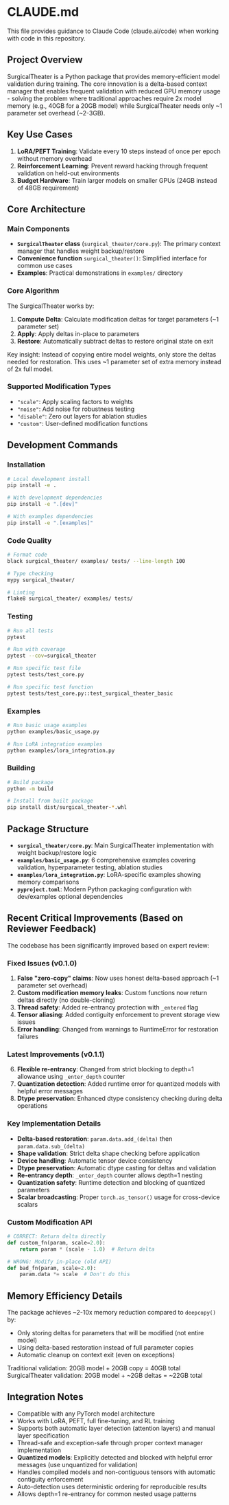 # CLAUDE.md

This file provides guidance to Claude Code (claude.ai/code) when working with code in this repository.

## Project Overview

SurgicalTheater is a Python package that provides memory-efficient model validation during training. The core innovation is a delta-based context manager that enables frequent validation with reduced GPU memory usage - solving the problem where traditional approaches require 2x model memory (e.g., 40GB for a 20GB model) while SurgicalTheater needs only ~1 parameter set overhead (~2-3GB).

## Key Use Cases

1. **LoRA/PEFT Training**: Validate every 10 steps instead of once per epoch without memory overhead
2. **Reinforcement Learning**: Prevent reward hacking through frequent validation on held-out environments
3. **Budget Hardware**: Train larger models on smaller GPUs (24GB instead of 48GB requirement)

## Core Architecture

### Main Components

- **`SurgicalTheater` class** (`surgical_theater/core.py`): The primary context manager that handles weight backup/restore
- **Convenience function** `surgical_theater()`: Simplified interface for common use cases
- **Examples**: Practical demonstrations in `examples/` directory

### Core Algorithm

The SurgicalTheater works by:
1. **Compute Delta**: Calculate modification deltas for target parameters (~1 parameter set)
2. **Apply**: Apply deltas in-place to parameters  
3. **Restore**: Automatically subtract deltas to restore original state on exit

Key insight: Instead of copying entire model weights, only store the deltas needed for restoration. This uses ~1 parameter set of extra memory instead of 2x full model.

### Supported Modification Types

- `"scale"`: Apply scaling factors to weights
- `"noise"`: Add noise for robustness testing
- `"disable"`: Zero out layers for ablation studies
- `"custom"`: User-defined modification functions

## Development Commands

### Installation
```bash
# Local development install
pip install -e .

# With development dependencies
pip install -e ".[dev]"

# With examples dependencies
pip install -e ".[examples]"
```

### Code Quality
```bash
# Format code
black surgical_theater/ examples/ tests/ --line-length 100

# Type checking
mypy surgical_theater/

# Linting
flake8 surgical_theater/ examples/ tests/
```

### Testing
```bash
# Run all tests
pytest

# Run with coverage
pytest --cov=surgical_theater

# Run specific test file
pytest tests/test_core.py

# Run specific test function
pytest tests/test_core.py::test_surgical_theater_basic
```

### Examples
```bash
# Run basic usage examples
python examples/basic_usage.py

# Run LoRA integration examples
python examples/lora_integration.py
```

### Building
```bash
# Build package
python -m build

# Install from built package
pip install dist/surgical_theater-*.whl
```

## Package Structure

- **`surgical_theater/core.py`**: Main SurgicalTheater implementation with weight backup/restore logic
- **`examples/basic_usage.py`**: 6 comprehensive examples covering validation, hyperparameter testing, ablation studies
- **`examples/lora_integration.py`**: LoRA-specific examples showing memory comparisons
- **`pyproject.toml`**: Modern Python packaging configuration with dev/examples optional dependencies

## Recent Critical Improvements (Based on Reviewer Feedback)

The codebase has been significantly improved based on expert review:

### Fixed Issues (v0.1.0)
1. **False "zero-copy" claims**: Now uses honest delta-based approach (~1 parameter set overhead)
2. **Custom modification memory leaks**: Custom functions now return deltas directly (no double-cloning)
3. **Thread safety**: Added re-entrancy protection with `_entered` flag
4. **Tensor aliasing**: Added contiguity enforcement to prevent storage view issues
5. **Error handling**: Changed from warnings to RuntimeError for restoration failures

### Latest Improvements (v0.1.1)
6. **Flexible re-entrancy**: Changed from strict blocking to depth=1 allowance using `_enter_depth` counter
7. **Quantization detection**: Added runtime error for quantized models with helpful error messages
8. **Dtype preservation**: Enhanced dtype consistency checking during delta operations

### Key Implementation Details
- **Delta-based restoration**: `param.data.add_(delta)` then `param.data.sub_(delta)`
- **Shape validation**: Strict delta shape checking before application
- **Device handling**: Automatic tensor device consistency
- **Dtype preservation**: Automatic dtype casting for deltas and validation
- **Re-entrancy depth**: `_enter_depth` counter allows depth=1 nesting
- **Quantization safety**: Runtime detection and blocking of quantized parameters
- **Scalar broadcasting**: Proper `torch.as_tensor()` usage for cross-device scalars

### Custom Modification API
```python
# CORRECT: Return delta directly
def custom_fn(param, scale=2.0):
    return param * (scale - 1.0)  # Return delta

# WRONG: Modify in-place (old API)
def bad_fn(param, scale=2.0):
    param.data *= scale  # Don't do this
```

## Memory Efficiency Details

The package achieves ~2-10x memory reduction compared to `deepcopy()` by:
- Only storing deltas for parameters that will be modified (not entire model)
- Using delta-based restoration instead of full parameter copies  
- Automatic cleanup on context exit (even on exceptions)

Traditional validation: 20GB model + 20GB copy = 40GB total
SurgicalTheater validation: 20GB model + ~2GB deltas = ~22GB total

## Integration Notes

- Compatible with any PyTorch model architecture
- Works with LoRA, PEFT, full fine-tuning, and RL training
- Supports both automatic layer detection (attention layers) and manual layer specification
- Thread-safe and exception-safe through proper context manager implementation
- **Quantized models**: Explicitly detected and blocked with helpful error messages (use unquantized for validation)
- Handles compiled models and non-contiguous tensors with automatic contiguity enforcement
- Auto-detection uses deterministic ordering for reproducible results
- Allows depth=1 re-entrancy for common nested usage patterns